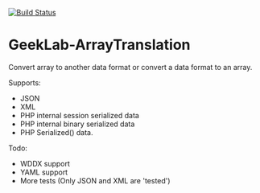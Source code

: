 [![Build Status](https://travis-ci.com/ellisgl/GeekLab-ArrayTranslation.svg?branch=master)](https://travis-ci.com/ellisgl/GeekLab-ArrayTranslation)

# GeekLab-ArrayTranslation
Convert array to another data format or convert a data format to an array.

Supports:
* JSON
* XML
* PHP internal session serialized data
* PHP internal binary serialized data
* PHP Serialized() data.

Todo:
* WDDX support
* YAML support
* More tests (Only JSON and XML are 'tested')
